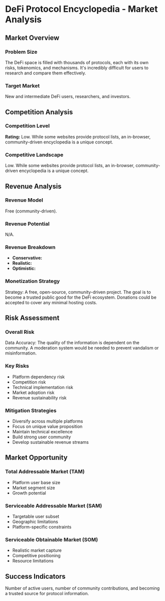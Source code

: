 # DeFi Protocol Encyclopedia - Market Analysis

## Market Overview

### Problem Size
The DeFi space is filled with thousands of protocols, each with its own risks, tokenomics, and mechanisms. It's incredibly difficult for users to research and compare them effectively.

### Target Market
New and intermediate DeFi users, researchers, and investors.

## Competition Analysis

### Competition Level
**Rating:** Low. While some websites provide protocol lists, an in-browser, community-driven encyclopedia is a unique concept.

### Competitive Landscape
Low. While some websites provide protocol lists, an in-browser, community-driven encyclopedia is a unique concept.

## Revenue Analysis

### Revenue Model
Free (community-driven).

### Revenue Potential
N/A.

### Revenue Breakdown
- **Conservative:** 
- **Realistic:** 
- **Optimistic:** 

### Monetization Strategy
Strategy: A free, open-source, community-driven project. The goal is to become a trusted public good for the DeFi ecosystem. Donations could be accepted to cover any minimal hosting costs.

## Risk Assessment

### Overall Risk
Data Accuracy: The quality of the information is dependent on the community. A moderation system would be needed to prevent vandalism or misinformation.

### Key Risks
- Platform dependency risk
- Competition risk
- Technical implementation risk
- Market adoption risk
- Revenue sustainability risk

### Mitigation Strategies
- Diversify across multiple platforms
- Focus on unique value proposition
- Maintain technical excellence
- Build strong user community
- Develop sustainable revenue streams

## Market Opportunity

### Total Addressable Market (TAM)
- Platform user base size
- Market segment size
- Growth potential

### Serviceable Addressable Market (SAM)
- Targetable user subset
- Geographic limitations
- Platform-specific constraints

### Serviceable Obtainable Market (SOM)
- Realistic market capture
- Competitive positioning
- Resource limitations

## Success Indicators
Number of active users, number of community contributions, and becoming a trusted source for protocol information.
